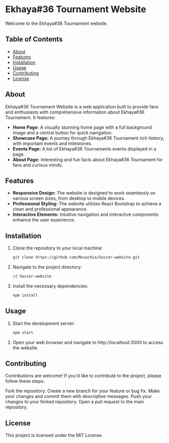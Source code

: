 # Ekhaya#36 Tournament Website

Welcome to the Ekhaya#36 Tournament website.



## Table of Contents

- [About](#about)
- [Features](#features)
- [Installation](#installation)
- [Usage](#usage)
- [Contributing](#contributing)
- [License](#license)

## About

Ekhaya#36 Tournament Website is a web application built to provide fans and enthusiasts with comprehensive information about Ekhaya#36 Tournament. It features:

- **Home Page:** A visually stunning home page with a full background image and a central button for quick navigation.
- **Showcase Page:** A journey through Ekhaya#36 Tournament rich history, with important events and milestones.
- **Events Page:** A list of Ekhaya#36 Tournaments events displayed in a page.
- **About Page:** Interesting and fun facts about Ekhaya#36 Tournament for fans and curious minds.

## Features

- **Responsive Design:** The website is designed to work seamlessly on various screen sizes, from desktop to mobile devices.
- **Professional Styling:** The website utilizes React Bootstrap to achieve a clean and professional appearance.
- **Interactive Elements:** Intuitive navigation and interactive components enhance the user experience.

## Installation

1. Clone the repository to your local machine:

   ```bash
   git clone https://github.com/Musachio/Soccer-website.git
   
   
2. Navigate to the project directory:

   ```bash
   cd Soccer-website
   

4. Install the necessary dependencies:
   
   ```bash
   npm install
   

## Usage

1. Start the development server:
   
   ```bash
   npm start
   

2. Open your web browser and navigate to http://localhost:3000 to access the website.


## Contributing

Contributions are welcome! If you'd like to contribute to the project, please follow these steps:

Fork the repository.
Create a new branch for your feature or bug fix.
Make your changes and commit them with descriptive messages.
Push your changes to your forked repository.
Open a pull request to the main repository.

## License

This project is licensed under the MIT License.

